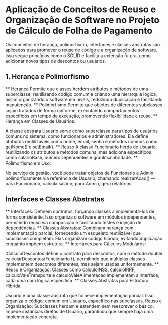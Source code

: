 # Aplicação de Conceitos de Reuso e Organização de Software no Projeto de Cálculo de Folha de Pagamento
Os conceitos de herança, polimorfismo, interfaces e classes abstratas são aplicados para promover o reuso de código e a organização de software. Isso segue princípios como o SOLID e facilita a extensão futura, como adicionar novos tipos de descontos ou usuários.
## 1. Herança e Polimorfismo
** Herança
Permite que classes herdem atributos e métodos de uma superclasse, reutilizando código comum e criando uma hierarquia lógica, assim organizando o software em níveis, reduzindo duplicação e facilitando manutenção.
** Polimorfismo
Permite que objetos de diferentes subclasses sejam tratados de forma uniforme, executando comportamentos específicos em tempo de execução, promovendo flexibilidade e reuso.
** Herança em Classes de Usuários:

A classe abstrata Usuario serve como superclasse para tipos de usuários comuns no sistema, como funcionarios e administradores. Ela define atributos reutilizáveis como nome, email, senha e métodos comuns como getNome() e setEmail().
** Reuso
A classe Funcionario herda de Usuario, reutilizando os atributos e métodos comuns, mas adiciona específicos como salarioBase, numeroDependentes e grauInsalubridade.
** Polimorfismo em Uso:

No serviço de gestão, você pode tratar objetos de Funcionario e Admin polimorficamente via referência de Usuario, chamando realizarAcao() — para Funcionario, calcula salário; para Admin, gera relatórios.
## Interfaces e Classes Abstratas
** Interfaces:
Definem contratos, forçando classes a implementá-los de forma consistente. Isso organiza o software em módulos independentes, permitindo reuso via composição e facilitando testes e injeção de dependências.
** Classes Abstratas: 
Combinam herança com implementação parcial, fornecendo um esqueleto reutilizável que subclasses completam. Elas organizam código híbrido, evitando duplicação enquanto impõem estrutura.
** Interfaces para Cálculos Modulares:

ICalculoDescontos define o contrato para descontos, com o método double calcularDescontos(Funcionario f), permitindo que múltiplas classes implementem descontos diferentes, mas sejam usadas uniformemente.
** Reuso e Organização: 
Classes como calculoINSS, calculoIRRF, calculoValeTransporte e calculoValeAlimentacao implementam a interface, cada uma com lógica específica.
** Classes Abstratas para Estrutura Híbrida:

Usuario é uma classe abstrata que fornece implementação parcial. Isso organiza o código: comum em Usuario, específico nas subclasses.
Reuso e Organização: Subclasses herdam e estendem sem reescrever o básico. Impede instâncias diretas de Usuario, garantindo que sempre haja uma implementação concreta.


